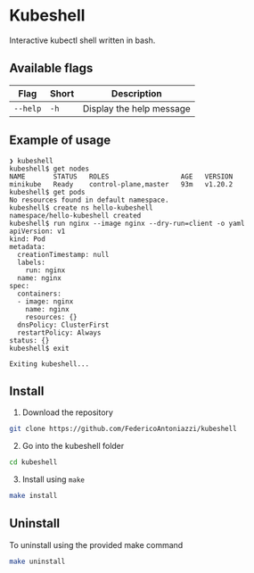 # Kubeshell

Interactive kubectl shell written in bash.

## Available flags
| Flag | Short | Description |
| ---- | ----- | ----------- |
| `--help` | `-h` | Display the help message |

## Example of usage

```
❯ kubeshell
kubeshell$ get nodes
NAME       STATUS   ROLES                  AGE   VERSION
minikube   Ready    control-plane,master   93m   v1.20.2
kubeshell$ get pods
No resources found in default namespace.
kubeshell$ create ns hello-kubeshell
namespace/hello-kubeshell created
kubeshell$ run nginx --image nginx --dry-run=client -o yaml
apiVersion: v1
kind: Pod
metadata:
  creationTimestamp: null
  labels:
    run: nginx
  name: nginx
spec:
  containers:
  - image: nginx
    name: nginx
    resources: {}
  dnsPolicy: ClusterFirst
  restartPolicy: Always
status: {}
kubeshell$ exit

Exiting kubeshell...
```
## Install
1. Download the repository
```bash
git clone https://github.com/FedericoAntoniazzi/kubeshell
```
2. Go into the kubeshell folder
```bash
cd kubeshell
```
3. Install using `make`
```bash
make install
```

## Uninstall
To uninstall using the provided make command
```bash
make uninstall
```
